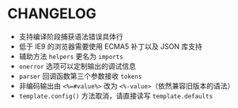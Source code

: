# CHANGELOG

* 支持编译阶段捕获语法错误具体行
* 低于 IE9 的浏览器需要使用 ECMA5 补丁以及 JSON 库支持
* 辅助方法 `helpers` 更名为 `imports`
* `onerror` 选项可以定制输出的调试信息
* `parser` 回调函数第三个参数接收 `tokens`
* 非编码输出由 `<%=#value%>` 改为 `<%-value>`（依然兼容旧版本的语法）
* `template.config()` 方法取消，请直接读写 `template.defaults`
